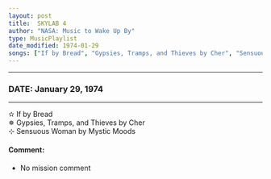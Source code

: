 ```yaml
---
layout: post
title:  SKYLAB 4
author: "NASA: Music to Wake Up By"
type: MusicPlaylist
date_modified: 1974-01-29
songs: ["If by Bread", "Gypsies, Tramps, and Thieves by Cher", "Sensuous Woman by Mystic Moods"]
---
```


----
### DATE: January 29, 1974
----
✫ If by Bread  &nbsp;<br />
✵ Gypsies, Tramps, and Thieves by Cher  &nbsp;<br />
⊹ Sensuous Woman by Mystic Moods

#### Comment:
* No mission comment



<br/>
<center>
	<a target="_blank"
	   href="https://twitter.com/intent/tweet?hashtags=Space,NASA,Playlist,NASAWakeupCalls,SpaceProgram&text={{ page.author}}, '{{ page.songs.first }}' {{ page.title }}, {{ page.date | date: '%B %d, %Y' }}. {{ site.url }}{{ page.url }} @nasawakeupcalls">
	   <i class="fab fa-twitter" alt="Tweet this page" style="font-size: 1.3em;"></i>
	</a>
	&nbsp; 	<i class="fas fa-user-astronaut" style="font-size: 1.5em;"></i> &nbsp;
    <a type="amzn" search="'If by Bread' or 'Gypsies, Tramps, and Thieves by Cher' or 'Sensuous Woman by Mystic Moods'" category="popular music">
        <i class="fab fa-amazon" style="font-size: 1.3em;"></i>
    </a>
</center>
